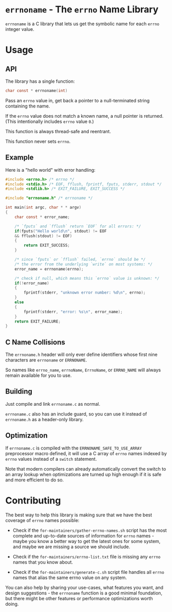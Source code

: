# `errnoname` - The `errno` Name Library

`errnoname` is a C library that lets us get the
symbolic name for each `errno` integer value.


# Usage

## API

The library has a single function:

```c
char const * errnoname(int)
```

Pass an `errno` value in, get back a pointer to
a null-terminated string containing the name.

If the `errno` value does not match a known name, a null pointer
is returned. (This intentionally includes `errno` value `0`.)

This function is always thread-safe and reentrant.

This function never sets `errno`.

## Example

Here is a "hello world" with error handling:

```c
#include <errno.h> /* errno */
#include <stdio.h> /* EOF, fflush, fprintf, fputs, stderr, stdout */
#include <stdlib.h> /* EXIT_FAILURE, EXIT_SUCCESS */

#include "errnoname.h" /* errnoname */

int main(int argc, char * * argv)
{
    char const * error_name;

    /* `fputs` and `fflush` return `EOF` for all errors: */
    if(fputs("Hello world\n", stdout) != EOF
    && fflush(stdout) != EOF)
    {
        return EXIT_SUCCESS;   
    }

    /* since `fputs` or `fflush` failed, `errno` should be */
    /* the error from the underlying `write` on most systems: */
    error_name = errnoname(errno);

    /* check if null, which means this `errno` value is unknown: */
    if(!error_name)
    {
        fprintf(stderr, "unknown error number: %d\n", errno);
    }
    else
    {
        fprintf(stderr, "error: %s\n", error_name);
    }
    return EXIT_FAILURE;
}
```

## C Name Collisions

The `errnoname.h` header will only ever define identifiers
whose first nine characters are `errnoname` or `ERRNONAME`.

So names like `errno_name`, `errnoName`, `ErrnoName`, or
`ERRNO_NAME` will always remain available for you to use.

## Building

Just compile and link `errnoname.c` as normal.

`errnoname.c` also has an include guard, so you can use
it instead of `errnoname.h` as a header-only library.

## Optimization

If `errnoname.c` is compiled with the `ERRNONAME_SAFE_TO_USE_ARRAY`
preprocessor macro defined, it will use a C array of `errno` names
indexed by `errno` values instead of a `switch` statement.

Note that modern compilers can already automatically convert
the switch to an array lookup when optimizations are turned
up high enough if it is safe and more efficient to do so.


# Contributing

The best way to help this library is making sure that
we have the best coverage of `errno` names possible:

* Check if the `for-maintainers/gather-errno-names.sh`
  script has the most complete and up-to-date sources
  of information for `errno` names - maybe you know a
  better way to get the latest ones for some system,
  and maybe we are missing a source we should include.

* Check if the `for-maintainers/errno-list.txt` file
  is missing any `errno` names that you know about.

* Check if the `for-maintainers/generate-c.sh` script
  file handles all `errno` names that alias the same
  errno value on any system.

You can also help by sharing your use-cases, what features
you want, and design suggestions - the `errnoname`
function is a good minimal foundation, but there might be
other features or performance optimizations worth doing.
